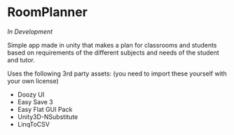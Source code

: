 ﻿# RoomPlanner

*In Development*

Simple app made in unity that makes a plan for classrooms and students based on requirements of the different subjects and needs of the student and tutor.

Uses the following 3rd party assets: (you need to import these yourself with your own license)
- Doozy UI
- Easy Save 3
- Easy Flat GUI Pack
- Unity3D-NSubstitute
- LinqToCSV